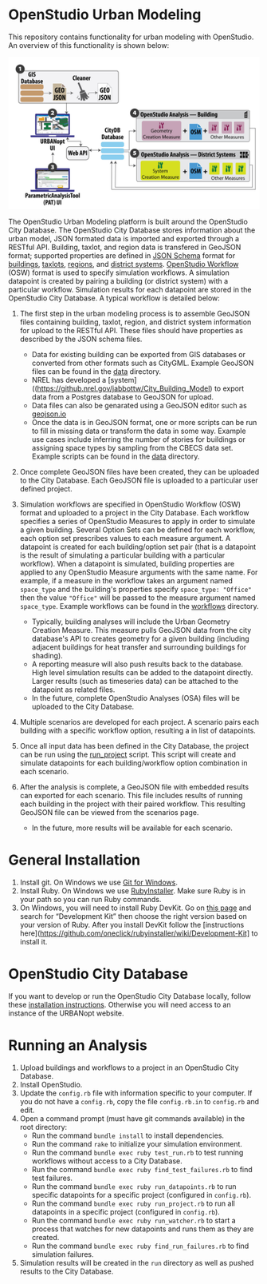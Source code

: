 # OpenStudio Urban Modeling

This repository contains functionality for urban modeling with OpenStudio. An overview of this functionality is shown below:

<img src="./overview.jpg" alt="Overview" width="600">

The OpenStudio Urban Modeling platform is built around the OpenStudio City Database.  The OpenStudio City Database stores information about the urban model, JSON formated data is imported and exported through a RESTful API.  Building, taxlot, and region data is transfered in GeoJSON format; supported properties are defined in [JSON Schema](http://json-schema.org/) format for [buildings](./schema/building_properties.json), [taxlots](./schema/taxlot_properties.json), [regions](./schema/taxlot_properties.json), and [district systems](./schema/district_system_properties.json).  [OpenStudio Workflow](https://github.com/NREL/OpenStudio-workflow-gem/blob/develop/spec/schema/osw.json) (OSW) format is used to specify simulation workflows.  A simulation datapoint is created by pairing a building (or district system) with a particular workflow.  Simulation results for each datapoint are stored in the OpenStudio City Database.  A typical workflow is detailed below:

1. The first step in the urban modeling process is to assemble GeoJSON files containing building, taxlot, region, and district system information for upload to the RESTful API. These files should have properties as described by the JSON schema files. 
    * Data for existing building can be exported from GIS databases or converted from other formats such as CityGML. Example GeoJSON files can be found in the [data](./data/) directory.
    * NREL has developed a [system]((https://github.nrel.gov/jabbottw/City_Building_Model) to export data from a Postgres database to GeoJSON for upload.
    * Data files can also be genarated using a GeoJSON editor such as [geojson.io](http://geojson.io/)
    * Once the data is in GeoJSON format, one or more scripts can be run to fill in missing data or transform the data in some way.  Example use cases include inferring the number of stories for buildings or assigning space types by sampling from the CBECS data set.  Example scripts can be found in the [data](./data/) directory.

1. Once complete GeoJSON files have been created, they can be uploaded to the City Database.  Each GeoJSON file is uploaded to a particular user defined project. 

1. Simulation workflows are specified in OpenStudio Workflow (OSW) format and uploaded to a project in the City Database.  Each workflow specifies a series of OpenStudio Measures to apply in order to simulate a given building.  Several Option Sets can be defined for each workflow, each option set prescribes values to each measure argument. A datapoint is created for each building/option set pair (that is a datapoint is the result of simulating a particular building with a particular workflow).  When a datapoint is simulated, building properties are applied to any OpenStudio Measure arguments with the same name.  For example, if a measure in the workflow takes an argument named `space_type` and the building's properties specify `space_type: "Office"` then the value `"Office"` will be passed to the measure argument named `space_type`.  Example workflows can be found in the [workflows](./workflows/) directory.

    * Typically, building analyses will include the Urban Geometry Creation Measure.  This measure pulls GeoJSON data from the city database's API to creates geometry for a given building (including adjacent buildings for heat transfer and surrounding buildings for shading).   
    * A reporting measure will also push results back to the database.  High level simulation results can be added to the datapoint directly.  Larger results (such as timeseries data) can be attached to the datapoint as related files.
    * In the future, complete OpenStudio Analyses (OSA) files will be uploaded to the City Database.

1. Multiple scenarios are developed for each project.  A scenario pairs each building with a specific workflow option, resulting a in list of datapoints.

1. Once all input data has been defined in the City Database, the project can be run using the [run_project](./run_project.rb) script.  This script will create and simulate datapoints for each building/workflow option combination in each scenario.

1.  After the analysis is complete, a GeoJSON file with embedded results can exported for each scenario.  This file includes results of running each building in the project with their paired workflow.  This resulting GeoJSON file can be viewed from the scenarios page.
    * In the future, more results will be available for each scenario.

# General Installation

1. Install git.  On Windows we use [Git for Windows](https://git-scm.com/download/win).
1. Install Ruby.  On Windows we use [RubyInstaller](http://rubyinstaller.org/downloads/).  Make sure Ruby is in your path so you can run Ruby commands.  
1. On Windows, you will need to install Ruby DevKit.  Go on [this page](http://rubyinstaller.org/downloads/) and search for “Development Kit” then choose the right version based on your version of Ruby.  After you install DevKit follow the [instructions here](https://github.com/oneclick/rubyinstaller/wiki/Development-Kit] to install it.

# OpenStudio City Database

If you want to develop or run the OpenStudio City Database locally, follow these [installation instructions](./website/README.md).  Otherwise you will need access to an instance of the URBANopt website.

# Running an Analysis

1. Upload  buildings and workflows to a project in an OpenStudio City Database.
1. Install OpenStudio. 
1. Update the `config.rb` file with information specific to your computer.  If you do not have a `config.rb`, copy the file `config.rb.in` to `config.rb` and edit.
1. Open a command prompt (must have git commands available) in the root directory:
    * Run the command `bundle install` to install dependencies.
    * Run the command `rake` to initialize your simulation environment.
    * Run the command `bundle exec ruby test_run.rb` to test running workflows without access to a City Database.
    * Run the command `bundle exec ruby find_test_failures.rb` to find test failures.
    * Run the command `bundle exec ruby run_datapoints.rb` to run specific datapoints for a specific project (configured in `config.rb`).
    * Run the command `bundle exec ruby run_project.rb` to run all datapoints in a specific project (configured in `config.rb`).
    * Run the command `bundle exec ruby run_watcher.rb` to start a process that watches for new datapoints and runs them as they are created.
    * Run the command `bundle exec ruby find_run_failures.rb` to find simulation failures.
1. Simulation results will be created in the `run` directory as well as pushed results to the City Database.


